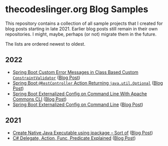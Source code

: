 thecodeslinger.org Blog Samples
================================

This repository contains a collection of all sample projects that I created for
blog posts starting in late 2021. Earlier blog posts still remain in their own
repositories. I might, maybe, perhaps (or not) migrate them in the future.

The lists are ordered newest to oldest.

## 2022

* [Spring Boot Custom Error Messages in Class Based Custom `ConstraintValidator`](Spring-Boot-Validation-Error-Message) ([Blog Post](TODO))
* [Spring Boot `@RestController` Action Returning `java.util.Optional`](Controller-Optional) ([Blog Post](http://thecodeslinger.org/2022/07/24/spring-boot-restcontroller-action-returning-java-util-optional/))
* [Spring Boot Externalized Config on Command Line With Apache Commons CLI](Spring-External-Config-Commons-CLI) ([Blog Post](http://thecodeslinger.org/2022/02/01/spring-boot-externalized-config-on-command-line-with-apache-commons-cli-missing-required-option/))
* [Spring Boot Externalized Config on Command Line](Spring-External-Config) ([Blog Post](http://thecodeslinger.org/2022/01/22/spring-boot-externalized-config-on-command-line/))

## 2021

* [Create Native Java Executable using jpackage – Sort of](JPackage) ([Blog Post](http://thecodeslinger.org/2021/11/28/create-native-java-executable-using-jpackage-sort-of/))
* [C# Delegate, Action, Func, Predicate Explained](CSharp-Delegate-Action-Func-Predicate) ([Blog Post](http://thecodeslinger.org/2021/09/22/c-delegate-action-func-predicate-explained/))
